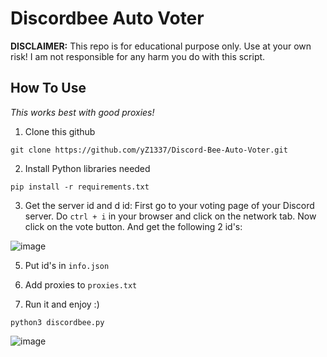 # Discordbee Auto Voter

**DISCLAIMER:** This repo is for educational purpose only. Use at your own risk! I am not responsible for any harm you do with this script.

## How To Use

_This works best with good proxies!_

1. Clone this github
```
git clone https://github.com/yZ1337/Discord-Bee-Auto-Voter.git
```

2. Install Python libraries needed
```
pip install -r requirements.txt
```

3. Get the server id and d id:
First go to your voting page of your Discord server.
Do `ctrl + i` in your browser and click on the network tab.
Now click on the vote button.
And get the following 2 id's:

![image](https://github.com/yZ1337/Discord-Bee-Auto-Voter/assets/32521997/926529cb-060e-40e4-96ad-75e5414114b7)

5. Put id's in `info.json`

6. Add proxies to `proxies.txt`

7. Run it and enjoy :)
```
python3 discordbee.py
```

![image](https://github.com/yZ1337/Discord-Bee-Auto-Voter/assets/32521997/b463c142-3d28-4367-933a-58e3a0b5cf16)



